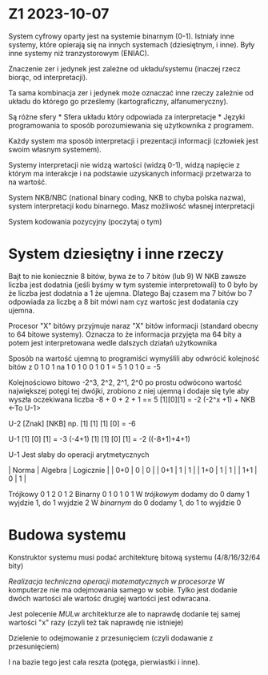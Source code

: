 Z1 2023-10-07
========================
System cyfrowy oparty jest na systemie binarnym (0-1).
Istniały inne systemy, które opierają się na innych systemach (dziesiętnym, i inne).
Były inne systemy niż tranzystorowym (ENIAC).

Znaczenie zer i jedynek jest zależne od układu/systemu (inaczej rzecz biorąc, od interpretacji).

Ta sama kombinacja zer i jedynek może oznaczać inne rzeczy zależnie od układu do którego go prześlemy (kartograficzny, alfanumeryczny).

Są różne sfery
    * Sfera układu który odpowiada za interpretacje
    * Języki programowania to sposób porozumiewania się użytkownika z programem.

Każdy system ma sposób interpretacji i prezentacji informacji (człowiek jest swoim własnym systemem).

Systemy interpretacji nie widzą wartości (widzą 0-1), widzą napięcie z którym ma interakcje i na podstawie uzyskanych informacji przetwarza to na wartość.

System NKB/NBC (national binary coding, NKB to chyba polska nazwa), system interpretacji kodu binarnego.
Masz możliwość własnej interpretacji

System kodowania pozycyjny (poczytaj o tym)

System dziesiętny i inne rzeczy
===
Bajt to nie koniecznie 8 bitów, bywa że to 7 bitów (lub 9)
W NKB zawsze liczba jest dodatnia (jeśli byśmy w tym systemie interpretowali) to 0 było by że liczba jest dodatnia a 1 że ujemna.
Dlatego Baj czasem ma 7 bitów bo 7 odpowiada za liczbę a 8 bit mówi nam cyz wartośc jest dodatania czy ujemna.

Procesor "X" bitówy przyjmuje naraz "X" bitów informacji (standard obecny to 64 bitowe systemy).
Oznacza to że informacja przyjęta ma 64 bity a potem jest interpretowana wedle dalszych działań użytkownika

 Sposób na wartość ujemną to programiści wymyślili aby odwrócić kolejność bitów 
 z 0 1 0 1 na 1 0 1 0
 0 1 0 1 = 5
 1 0 1 0 = -5
 
 Kolejnościowo bitowo
 -2^3, 2^2, 2^1, 2^0
 po prostu odwócono wartość największej potęgi tej dwójki, zrobiono z niej ujemną i dodaje się tyle aby wyszła oczekiwana liczba
 -8 + 0 + 2 + 1 == 5
[1][0][1] = -2
(-2^x +1) + NKB  <-To U-1>

U-2
[Znak] [NKB]
np. [1] [1] [1] [0] = -6

U-1
[1] [0] [1] = -3 (-4+1)
[1] [1] [0] [1] = -2 ((-8+1)+4+1)

U-1 Jest słaby do operacji arytmetycznych


| Norma | Algebra | Logicznie |
| 0+0   | 0       |    0      |
| 0+1   | 1       |    1      |
| 1+0   | 1       |    1      |
| 1+1   | 0       |    1      |

Trójkowy
0 1 2 0 1 2
Binarny
0 1 0 1 0 1
W *trójkowym* dodamy do 0 damy 1 wyjdzie 1, do 1 wyjdzie 2
W *binarnym* do 0 dodamy 1, do 1 to wyjdzie 0 

Budowa systemu
===

Konstruktor systemu musi podać architekturę bitową systemu (4/8/16/32/64 bity)

*Realizacja techniczna operacji matematycznych w procesorze*
W komputerze nie ma odejmowania samego w sobie. Tylko jest dodanie dwóch wartości ale wartośc drugiej wartości jest odwracana.

Jest polecenie *MUL*w architekturze ale to naprawdę dodanie tej samej wartości "x" razy (czyli też tak naprawdę nie istnieje)

Dzielenie to odejmowanie z przesunięciem (czyli dodawanie z przesunięciem)

I na bazie tego jest cała reszta (potęga, pierwiastki i inne).




 